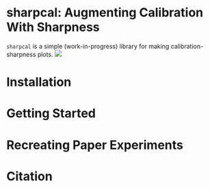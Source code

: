 # sharpcal: Augmenting Calibration With Sharpness

`sharpcal` is a simple (work-in-progress) library for making calibration-sharpness plots.
![](imgs/baseline.jpg)

# Installation

# Getting Started

# Recreating Paper Experiments

# Citation